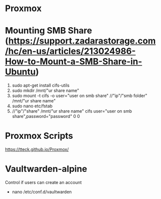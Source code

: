 # Proxmox
# Mounting SMB Share (https://support.zadarastorage.com/hc/en-us/articles/213024986-How-to-Mount-a-SMB-Share-in-Ubuntu)
1. sudo apt-get install cifs-utils
2. sudo mkdir /mnt/"ur share name"
3. sudo mount -t cifs -o user="user on smb share" //"ip"/"smb folder" /mnt/"ur share name"
4. sudo nano etc/fstab
5. //"ip"/"share" /mnt/"ur share name" cifs user="user on smb share",password="password" 0 0

# Proxmox Scripts
https://tteck.github.io/Proxmox/

# Vaultwarden-alpine
Control if users can create an account
- nano /etc/conf.d/vaultwarden

